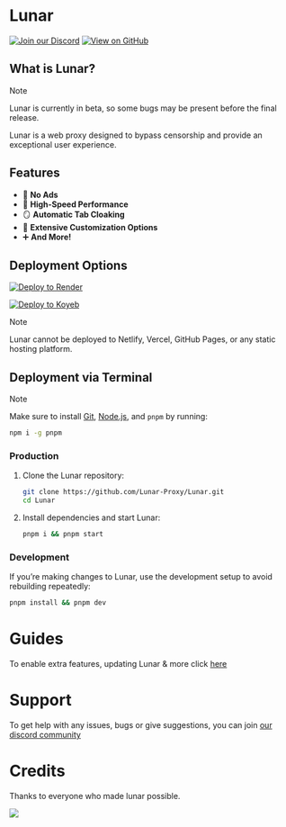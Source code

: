 # Lunar

[![Join our Discord](https://skillicons.dev/icons?i=discord)](https://discord.gg/fuPtWjYuf8) [![View on GitHub](https://skillicons.dev/icons?i=github)](https://github.com/Lunar-proxy/Lunar)

## What is Lunar?

> [!NOTE]
> Lunar is currently in beta, so some bugs may be present before the final release.

Lunar is a web proxy designed to bypass censorship and provide an exceptional user experience.

## Features

- 🚫 **No Ads**
- 🚀 **High-Speed Performance**
- 🪞 **Automatic Tab Cloaking**
- 🎨 **Extensive Customization Options**
- ➕ **And More!**

## Deployment Options

<a href="https://render.com/deploy?repo=https://github.com/lunar-proxy/lunar">
    <img src="https://raw.githubusercontent.com/BinBashBanana/deploy-buttons/main/buttons/remade/render.svg" alt="Deploy to Render">
</a>

[![Deploy to Koyeb](https://binbashbanana.github.io/deploy-buttons/buttons/remade/koyeb.svg)](https://app.koyeb.com/deploy?type=git&repository=github.com/lunar-proxy/lunar)

> [!NOTE] 
> Lunar cannot be deployed to Netlify, Vercel, GitHub Pages, or any static hosting platform.

## Deployment via Terminal

> [!NOTE]
> Make sure to install [Git](https://git-scm.com/downloads), [Node.js](https://nodejs.org/en/download/prebuilt-installer), and `pnpm` by running:
>
> ```bash
> npm i -g pnpm
> ```

### Production

1. Clone the Lunar repository:

   ```bash
   git clone https://github.com/Lunar-Proxy/Lunar.git
   cd Lunar
   ```

2. Install dependencies and start Lunar:
   ```bash
   pnpm i && pnpm start
   ```

### Development

If you’re making changes to Lunar, use the development setup to avoid rebuilding repeatedly:

```bash
pnpm install && pnpm dev
```

# Guides

To enable extra features, updating Lunar & more click [here](https://github.com/Lunar-proxy/Lunar/wiki)

# Support
To get help with any issues, bugs or give suggestions, you can join [our discord community](https://dsc.gg/golunar)

# Credits

Thanks to everyone who made lunar possible.

<a href="https://github.com/lunar-proxy/lunar/graphs/contributors">
<img src="https://contrib.rocks/image?repo=lunar-proxy/lunar"/>
</a>
